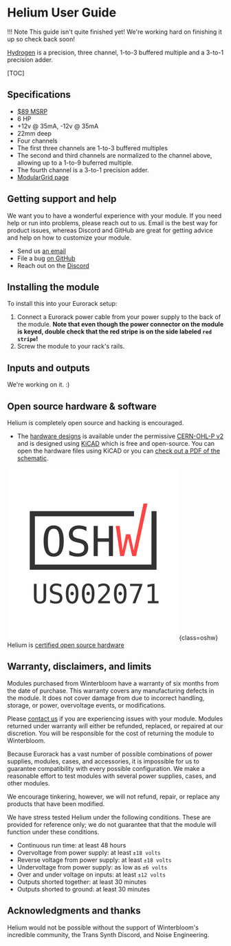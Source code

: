 # Helium User Guide

!!! Note
    This guide isn't quite finished yet! We're working hard on finishing it up so check back soon!

[Hydrogen](https://winterbloom.com/shop/helium) is a precision, three channel, 1-to-3 buffered multiple and a 3-to-1 precision adder.

[TOC]

## Specifications

* [$89 MSRP](https://winterbloom.com/shop/helium)
* 6 HP
* +12v @ 35mA, -12v @ 35mA
* 22mm deep
* Four channels
* The first three channels are 1-to-3 buffered multiples
* The second and third channels are normalized to the channel above, allowing up to a 1-to-9 buferred multiple.
* The fourth channel is a 3-to-1 precision adder.
* [ModularGrid page](https://www.modulargrid.net/e/winterbloom-helium)

## Getting support and help

We want you to have a wonderful experience with your module. If you need help or run into problems, please reach out to us. Email is the best way for product issues, whereas Discord and GitHub are great for getting advice and help on how to customize your module.

* Send us [an email](mailto:support@winterbloom.com)
* File a bug [on GitHub](https://github.com/wntrblm/Castor_and_Pollux/issues)
* Reach out on the [Discord][discord]


## Installing the module

To install this into your Eurorack setup:

1. Connect a Eurorack power cable from your power supply to the back of the module. **Note that even though the power connector on the module is keyed, double check that the red stripe is on the side labeled `red stripe`!**
1. Screw the module to your rack's rails.


## Inputs and outputs

We're working on it. :)


## Open source hardware & software

Helium is completely open source and hacking is encouraged.

* The [hardware designs](https://github.com/wntrblm/Helium/tree/main/hardware) is available under the permissive [CERN-OHL-P v2](https://cern-ohl.web.cern.ch/) and is designed using [KiCAD](https://kicad.org/) which is free and open-source. You can open the hardware files using KiCAD or you can [check out a PDF of the schematic](https://github.com/wntrblm/Helium/tree/main/hardware/board/board.pdf).

![Open Source Hardware Association mark](images/oshw.svg){class=oshw} Helium is [certified open source hardware](TODO)


## Warranty, disclaimers, and limits

Modules purchased from Winterbloom have a warranty of six months from the date of purchase. This warranty covers any manufacturing defects in the module. It does not cover damage from due to incorrect handling, storage, or power, overvoltage events, or modifications.

Please [contact us](mailto:support@winterbloom.com) if you are experiencing issues with your module. Modules returned under warranty will either be refunded, replaced, or repaired at our discretion. You will be responsible for the cost of returning the module to Winterbloom.

Because Eurorack has a vast number of possible combinations of power supplies, modules, cases, and accessories, it is impossible for us to guarantee compatibility with every possible configuration. We make a reasonable effort to test modules with several power supplies, cases, and other modules.

We encourage tinkering, however, we will not refund, repair, or replace any products that have been modified.

We have stress tested Helium under the following conditions. These are provided for reference only; we do not guarantee that that the module will function under these conditions.

* Continuous run time: at least 48 hours
* Overvoltage from power supply: at least `±18 volts`
* Reverse voltage from power supply: at least `±18 volts`
* Undervoltage from power supply: as low as `±6 volts`
* Over and under voltage on inputs: at least `±12 volts`
* Outputs shorted together: at least 30 minutes
* Outputs shorted to ground: at least 30 minutes


## Acknowledgments and thanks

Helium would not be possible without the support of Winterbloom's incredible community, the Trans Synth Discord, and Noise Engineering.

[discord]: https://discord.gg/UpfqghQ
